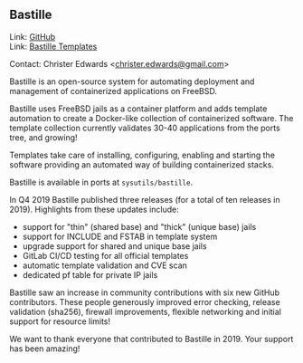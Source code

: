 ## Bastille ##

Link:	 [GitHub](https://github.com/BastilleBSD/bastille)  
Link:	 [Bastille Templates](https://gitlab.com/bastillebsd-templates)  

Contact: Christer Edwards \<christer.edwards@gmail.com>  

Bastille is an open-source system for automating deployment and management of
containerized applications on FreeBSD.  

Bastille uses FreeBSD jails as a container platform and adds template
automation to create a Docker-like collection of containerized software. The
template collection currently validates 30-40 applications from the ports tree,
and growing!  

Templates take care of installing, configuring, enabling and starting the
software providing an automated way of building containerized stacks.

Bastille is available in ports at `sysutils/bastille`.

In Q4 2019 Bastille published three releases (for a total of ten releases in
2019). Highlights from these updates include:

  * support for "thin" (shared base) and "thick" (unique base) jails
  * support for INCLUDE and FSTAB in template system
  * upgrade support for shared and unique base jails
  * GitLab CI/CD testing for all official templates
  * automatic template validation and CVE scan
  * dedicated pf table for private IP jails

Bastille saw an increase in community contributions with six new GitHub
contributors. These people generously improved error checking, release
validation (sha256), firewall improvements, flexible networking and
initial support for resource limits!

We want to thank everyone that contributed to Bastille in 2019. Your support
has been amazing!
